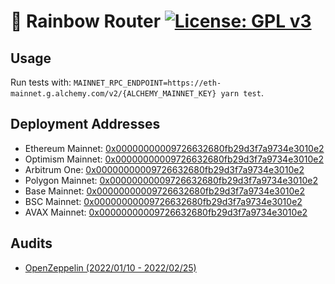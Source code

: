 # 🌈  Rainbow Router [![License: GPL v3](https://img.shields.io/badge/License-GPL%20v3-blue.svg)](https://www.gnu.org/licenses/gpl-3.0)

## Usage

Run tests with: `MAINNET_RPC_ENDPOINT=https://eth-mainnet.g.alchemy.com/v2/{ALCHEMY_MAINNET_KEY} yarn test`.

## Deployment Addresses

- Ethereum Mainnet: [0x00000000009726632680fb29d3f7a9734e3010e2](https://etherscan.io/address/0x00000000009726632680fb29d3f7a9734e3010e2)
- Optimism Mainnet: [0x00000000009726632680fb29d3f7a9734e3010e2](https://optimistic.etherscan.io/address/0x00000000009726632680fb29d3f7a9734e3010e2)
- Arbitrum One: [0x00000000009726632680fb29d3f7a9734e3010e2](https://arbiscan.io/address/0x00000000009726632680fb29d3f7a9734e3010e2)
- Polygon Mainnet: [0x00000000009726632680fb29d3f7a9734e3010e2](https://polygonscan.com/address/0x00000000009726632680fb29d3f7a9734e3010e2)
- Base Mainnet: [0x00000000009726632680fb29d3f7a9734e3010e2](https://basescan.io/address/0x00000000009726632680fb29d3f7a9734e3010e2)
- BSC Mainnet: [0x00000000009726632680fb29d3f7a9734e3010e2](https://bscscan.com/address/0x00000000009726632680fb29d3f7a9734e3010e2)
- AVAX Mainnet: [0x00000000009726632680fb29d3f7a9734e3010e2](https://snowtrace.io/address/0x00000000009726632680fb29d3f7a9734e3010e2)

## Audits
- [OpenZeppelin (2022/01/10 - 2022/02/25)](audits/2022-02-25-OpenZeppelin-Rainbow-Swap-Aggregator.pdf)
